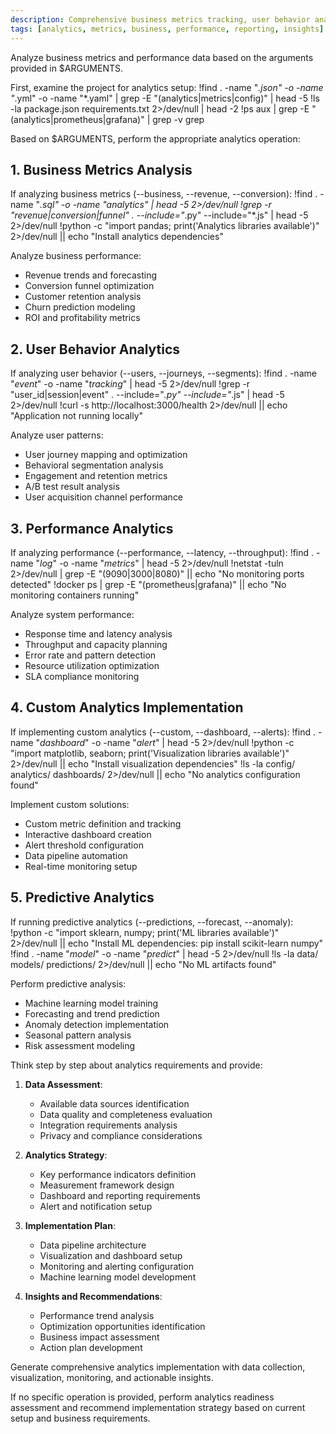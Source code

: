 ```yaml
---
description: Comprehensive business metrics tracking, user behavior analysis, and performance analytics for data-driven decisions
tags: [analytics, metrics, business, performance, reporting, insights]
---
```


Analyze business metrics and performance data based on the arguments provided in $ARGUMENTS.

First, examine the project for analytics setup:
!find . -name "*.json" -o -name "*.yml" -o -name "*.yaml" | grep -E "(analytics|metrics|config)" | head -5
!ls -la package.json requirements.txt 2>/dev/null | head -2
!ps aux | grep -E "(analytics|prometheus|grafana)" | grep -v grep

Based on $ARGUMENTS, perform the appropriate analytics operation:

## 1. Business Metrics Analysis

If analyzing business metrics (--business, --revenue, --conversion):
!find . -name "*.sql" -o -name "*analytics*" | head -5 2>/dev/null
!grep -r "revenue\|conversion\|funnel" . --include="*.py" --include="*.js" | head -5 2>/dev/null
!python -c "import pandas; print('Analytics libraries available')" 2>/dev/null || echo "Install analytics dependencies"

Analyze business performance:
- Revenue trends and forecasting
- Conversion funnel optimization
- Customer retention analysis
- Churn prediction modeling
- ROI and profitability metrics

## 2. User Behavior Analytics

If analyzing user behavior (--users, --journeys, --segments):
!find . -name "*event*" -o -name "*tracking*" | head -5 2>/dev/null
!grep -r "user_id\|session\|event" . --include="*.py" --include="*.js" | head -5 2>/dev/null
!curl -s http://localhost:3000/health 2>/dev/null || echo "Application not running locally"

Analyze user patterns:
- User journey mapping and optimization
- Behavioral segmentation analysis
- Engagement and retention metrics
- A/B test result analysis
- User acquisition channel performance

## 3. Performance Analytics

If analyzing performance (--performance, --latency, --throughput):
!find . -name "*log*" -o -name "*metrics*" | head -5 2>/dev/null
!netstat -tuln 2>/dev/null | grep -E "(9090|3000|8080)" || echo "No monitoring ports detected"
!docker ps | grep -E "(prometheus|grafana)" || echo "No monitoring containers running"

Analyze system performance:
- Response time and latency analysis
- Throughput and capacity planning
- Error rate and pattern detection
- Resource utilization optimization
- SLA compliance monitoring

## 4. Custom Analytics Implementation

If implementing custom analytics (--custom, --dashboard, --alerts):
!find . -name "*dashboard*" -o -name "*alert*" | head -5 2>/dev/null
!python -c "import matplotlib, seaborn; print('Visualization libraries available')" 2>/dev/null || echo "Install visualization dependencies"
!ls -la config/ analytics/ dashboards/ 2>/dev/null || echo "No analytics configuration found"

Implement custom solutions:
- Custom metric definition and tracking
- Interactive dashboard creation
- Alert threshold configuration
- Data pipeline automation
- Real-time monitoring setup

## 5. Predictive Analytics

If running predictive analytics (--predictions, --forecast, --anomaly):
!python -c "import sklearn, numpy; print('ML libraries available')" 2>/dev/null || echo "Install ML dependencies: pip install scikit-learn numpy"
!find . -name "*model*" -o -name "*predict*" | head -5 2>/dev/null
!ls -la data/ models/ predictions/ 2>/dev/null || echo "No ML artifacts found"

Perform predictive analysis:
- Machine learning model training
- Forecasting and trend prediction
- Anomaly detection implementation
- Seasonal pattern analysis
- Risk assessment modeling

Think step by step about analytics requirements and provide:

1. **Data Assessment**:
   - Available data sources identification
   - Data quality and completeness evaluation
   - Integration requirements analysis
   - Privacy and compliance considerations

2. **Analytics Strategy**:
   - Key performance indicators definition
   - Measurement framework design
   - Dashboard and reporting requirements
   - Alert and notification setup

3. **Implementation Plan**:
   - Data pipeline architecture
   - Visualization and dashboard setup
   - Monitoring and alerting configuration
   - Machine learning model development

4. **Insights and Recommendations**:
   - Performance trend analysis
   - Optimization opportunities identification
   - Business impact assessment
   - Action plan development

Generate comprehensive analytics implementation with data collection, visualization, monitoring, and actionable insights.

If no specific operation is provided, perform analytics readiness assessment and recommend implementation strategy based on current setup and business requirements.